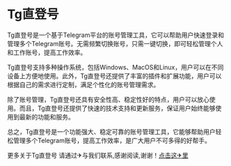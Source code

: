 # Tg直登号

Tg直登号是一个基于Telegram平台的账号管理工具，它可以帮助用户快速登录和管理多个Telegram账号。无需频繁切换账号，只需一键切换，即可轻松管理个人和工作账号，提高工作效率。

Tg直登号支持多种操作系统，包括Windows、MacOS和Linux，用户可以在不同设备上方便地使用。此外，Tg直登号还提供了丰富的插件和扩展功能，用户可以根据自己的需求进行定制，满足个性化的账号管理需求。

除了账号管理，Tg直登号还具有安全性高、稳定性好的特点，用户可以放心使用。而且，Tg直登号还提供了快速的技术支持和更新服务，保证用户始终能够使用到最新的功能和服务。

总之，Tg直登号是一个功能强大、稳定可靠的账号管理工具，它能够帮助用户轻松管理多个Telegram账号，提高工作效率，是广大用户不可多得的好帮手。

更多关于Tg直登号 请通过✈与我们联系,感谢阅读,谢谢！[点击这✈里](https://t.me/lm66bot)
